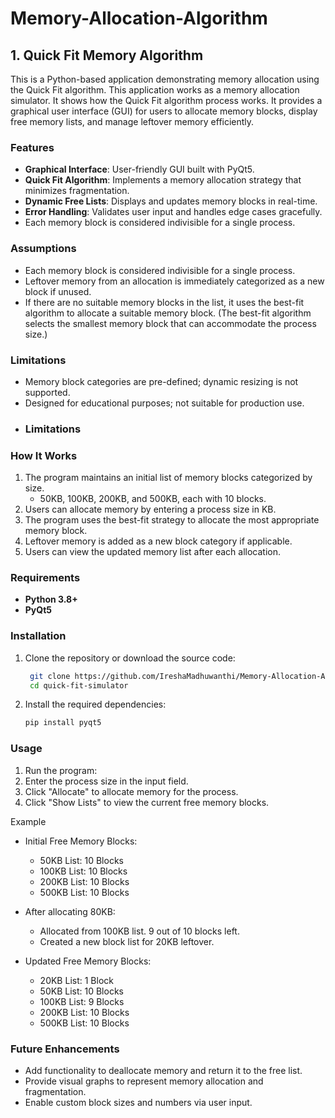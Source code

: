 # Memory-Allocation-Algorithm

<h2>1. Quick Fit Memory Algorithm</h2>

This is a Python-based application demonstrating memory allocation using the Quick Fit algorithm. This application works as a memory allocation simulator. It shows how the Quick Fit algorithm process works. It provides a graphical user interface (GUI) for users to allocate memory blocks, display free memory lists, and manage leftover memory efficiently.

<h3>Features</h3>

- **Graphical Interface**: User-friendly GUI built with PyQt5.
- **Quick Fit Algorithm**: Implements a memory allocation strategy that minimizes fragmentation.
- **Dynamic Free Lists**: Displays and updates memory blocks in real-time.
- **Error Handling**: Validates user input and handles edge cases gracefully.
- Each memory block is considered indivisible for a single process.
  
<h3>Assumptions</h3> 

- Each memory block is considered indivisible for a single process.
- Leftover memory from an allocation is immediately categorized as a new block if unused.
- If there are no suitable memory blocks in the list, it uses the best-fit algorithm to allocate a suitable memory block. (The best-fit algorithm selects the smallest memory block that can accommodate the process size.)
  
<h3>Limitations</h3>  

- Memory block categories are pre-defined; dynamic resizing is not supported.
- Designed for educational purposes; not suitable for production use.
- <h3>Limitations</h3>


<h3>How It Works</h3>

1. The program maintains an initial list of memory blocks categorized by size.
   - 50KB, 100KB, 200KB, and 500KB, each with 10 blocks.
2. Users can allocate memory by entering a process size in KB.
3. The program uses the best-fit strategy to allocate the most appropriate memory block.
4. Leftover memory is added as a new block category if applicable.
5. Users can view the updated memory list after each allocation.

<h3>Requirements</h3>

- **Python 3.8+**
- **PyQt5**

<h3>Installation</h3>

1. Clone the repository or download the source code:
   ```bash
    git clone https://github.com/IreshaMadhuwanthi/Memory-Allocation-Algorithm.git
    cd quick-fit-simulator
2. Install the required dependencies:
    ```bash
    pip install pyqt5

<h3>Usage</h3>

1. Run the program:
2. Enter the process size in the input field.
3. Click "Allocate" to allocate memory for the process.
4. Click "Show Lists" to view the current free memory blocks.

Example
   - Initial Free Memory Blocks:
       - 50KB List: 10 Blocks
       - 100KB List: 10 Blocks
       - 200KB List: 10 Blocks
       - 500KB List: 10 Blocks

   - After allocating 80KB:
       - Allocated from 100KB list. 9 out of 10 blocks left.
       - Created a new block list for 20KB leftover.

   - Updated Free Memory Blocks:
       - 20KB List: 1 Block
       - 50KB List: 10 Blocks
       - 100KB List: 9 Blocks
       - 200KB List: 10 Blocks
       - 500KB List: 10 Blocks
     
<h3>Future Enhancements</h3>

- Add functionality to deallocate memory and return it to the free list.
- Provide visual graphs to represent memory allocation and fragmentation.
- Enable custom block sizes and numbers via user input.

